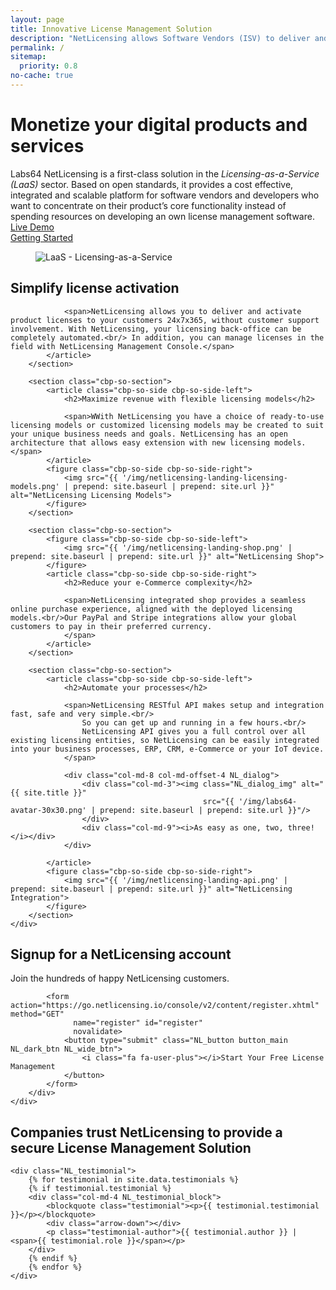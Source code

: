 ```yaml
---
layout: page
title: Innovative License Management Solution
description: "NetLicensing allows Software Vendors (ISV) to deliver and activate product licenses online and provides the ability to adopt numerous ready-to-use licensing models"
permalink: /
sitemap:
  priority: 0.8
no-cache: true
---
```

<div class="row NL_main_banner">
    <div class="col-md-8 col-md-offset-2 NL_about">
        <h1>Monetize your digital products and services</h1>
        <span>Labs64 NetLicensing is a first-class solution in the <i>Licensing-as-a-Service (LaaS)</i> sector. Based on open standards, it provides a cost effective, integrated and scalable platform for software vendors and developers who want to concentrate on their product’s core functionality instead of spending resources on developing an own license management software.</span>
        <div class="row">
            <div class="col-md-4 col-md-offset-2">
                <a href="/demo-optin/"
                   class="NL_button button_main NL_light_btn" role="button"><i class="fa fa-eye"></i>Live Demo</a>
            </div>
            <div class="col-md-4">
                <a href="/getting-started/"
                   class="NL_button button_main NL_light_btn" role="button"><i class="fa fa-rocket"></i>Getting Started</a>
            </div>
        </div>
    </div>
</div>

<div class="row">
    <div id="cbp-so-scroller" class="cbp-so-scroller NL_intro">
        <section class="cbp-so-section">
            <figure class="cbp-so-side cbp-so-side-left">
                <img src="{{ '/img/netlicensing-landing-laas.png' | prepend: site.baseurl | prepend: site.url }}" alt="LaaS - Licensing-as-a-Service">
            </figure>
            <article class="cbp-so-side cbp-so-side-right">
                <h2>Simplify license activation</h2>

                <span>NetLicensing allows you to deliver and activate product licenses to your customers 24x7x365, without customer support involvement. With NetLicensing, your licensing back-office can be completely automated.<br/> In addition, you can manage licenses in the field with NetLicensing Management Console.</span>
            </article>
        </section>

        <section class="cbp-so-section">
            <article class="cbp-so-side cbp-so-side-left">
                <h2>Maximize revenue with flexible licensing models</h2>

                <span>WWith NetLicensing you have a choice of ready-to-use licensing models or customized licensing models may be created to suit your unique business needs and goals. NetLicensing has an open architecture that allows easy extension with new licensing models.</span>
            </article>
            <figure class="cbp-so-side cbp-so-side-right">
                <img src="{{ '/img/netlicensing-landing-licensing-models.png' | prepend: site.baseurl | prepend: site.url }}" alt="NetLicensing Licensing Models">
            </figure>
        </section>

        <section class="cbp-so-section">
            <figure class="cbp-so-side cbp-so-side-left">
                <img src="{{ '/img/netlicensing-landing-shop.png' | prepend: site.baseurl | prepend: site.url }}" alt="NetLicensing Shop">
            </figure>
            <article class="cbp-so-side cbp-so-side-right">
                <h2>Reduce your e-Commerce complexity</h2>

                <span>NetLicensing integrated shop provides a seamless online purchase experience, aligned with the deployed licensing models.<br/>Our PayPal and Stripe integrations allow your global customers to pay in their preferred currency.
                </span>
            </article>
        </section>

        <section class="cbp-so-section">
            <article class="cbp-so-side cbp-so-side-left">
                <h2>Automate your processes</h2>

                <span>NetLicensing RESTful API makes setup and integration fast, safe and very simple.<br/>
                    So you can get up and running in a few hours.<br/>
                    NetLicensing API gives you a full control over all existing licensing entities, so NetLicensing can be easily integrated into your business processes, ERP, CRM, e-Commerce or your IoT device.
                </span>

                <div class="col-md-8 col-md-offset-4 NL_dialog">
                    <div class="col-md-3"><img class="NL_dialog_img" alt="{{ site.title }}"
                                               src="{{ '/img/labs64-avatar-30x30.png' | prepend: site.baseurl | prepend: site.url }}"/>
                    </div>
                    <div class="col-md-9"><i>As easy as one, two, three!</i></div>
                </div>

            </article>
            <figure class="cbp-so-side cbp-so-side-right">
                <img src="{{ '/img/netlicensing-landing-api.png' | prepend: site.baseurl | prepend: site.url }}" alt="NetLicensing Integration">
            </figure>
        </section>
    </div>
</div>

<div class="row">
    <div class="col-md-12 NL_container">
        <div class="col-md-6 col-md-offset-3 NL_container_text">
            <h2>Signup for a NetLicensing account</h2>
            <span>Join the hundreds of happy NetLicensing customers.</span>

            <form action="https://go.netlicensing.io/console/v2/content/register.xhtml" method="GET"
                  name="register" id="register"
                  novalidate>
                <button type="submit" class="NL_button button_main NL_dark_btn NL_wide_btn">
                    <i class="fa fa-user-plus"></i>Start Your Free License Management
                </button>
            </form>
        </div>
    </div>
</div>

<div class="row NL_block">
        <h2 class="col-md-12">Companies trust NetLicensing to provide a secure License Management Solution</h2>

    <div class="NL_testimonial">
        {% for testimonial in site.data.testimonials %}
        {% if testimonial.testimonial %}
        <div class="col-md-4 NL_testimonial_block">
            <blockquote class="testimonial"><p>{{ testimonial.testimonial }}</p></blockquote>
            <div class="arrow-down"></div>
            <p class="testimonial-author">{{ testimonial.author }} | <span>{{ testimonial.role }}</span></p>
        </div>
        {% endif %}
        {% endfor %}
    </div>
</div>
